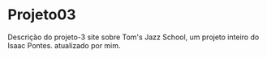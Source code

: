 # Projeto03
Descrição do projeto-3 site sobre Tom's Jazz School, um projeto inteiro do Isaac Pontes. atualizado por mim.

